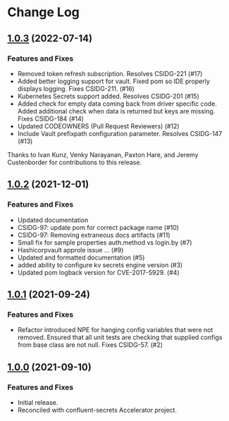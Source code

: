 # Change Log

## [1.0.3](https://github.com/confluentinc/csid-config-providers/releases/tag/1.0.3) (2022-07-14)

### Features and Fixes
- Removed token refresh subscription. Resolves CSIDG-221 (#17)
- Added better logging support for vault. Fixed pom so IDE properly displays logging. Fixes CSIDG-211. (#16)
- Kubernetes Secrets support added. Resolves CSIDG-201 (#15)
- Added check for empty data coming back from driver specific code. Added additional check when data is returned but keys are missing. Fixes CSIDG-184 (#14)
- Updated CODEOWNERS (Pull Request Reviewers) (#12)
- Include Vault prefixpath configuration parameter. Resolves CSIDG-147  (#13)

Thanks to Ivan Kunz, Venky Narayanan, Paxton Hare, and Jeremy Custenborder for contributions to this release.

## [1.0.2](https://github.com/confluentinc/csid-config-providers/releases/tag/1.0.2) (2021-12-01)

### Features and Fixes
 - Updated documentation
 - CSIDG-97: update pom for correct package name (#10)
 - CSIDG-97: Removing extraneous docs artifacts (#11)
 - Small fix for sample properties auth.method vs login.by (#7)
 - Hashicorpvault approle issue ... (#9)
 - Updated and formatted documentation (#5)
 - added ability to configure kv secrets engine version (#3)
 - Updated pom logback version for CVE-2017-5929. (#4)

## [1.0.1](https://github.com/confluentinc/csid-config-providers/releases/tag/1.0.1) (2021-09-24)

### Features and Fixes
- Refactor introduced NPE for hanging config variables that were not removed. Ensured that all unit tests are checking that supplied configs from base class are not null. Fixes CSIDG-57. (#2)

## [1.0.0](https://github.com/confluentinc/csid-config-providers/releases/tag/1.0.0) (2021-09-10)

### Features and Fixes
- Initial release.
- Reconciled with confluent-secrets Accelerator project.

